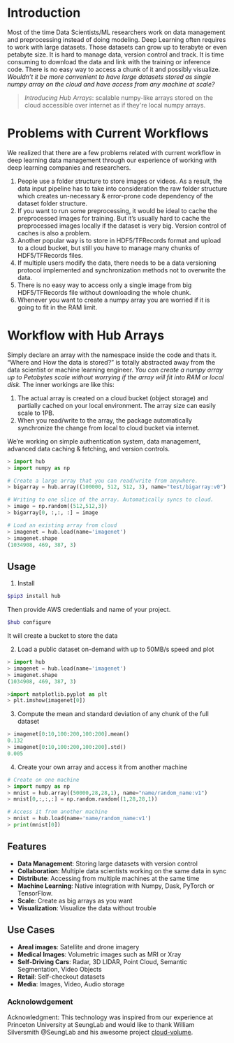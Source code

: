 # Introduction
Most of the time Data Scientists/ML researchers work on data management and preprocessing instead of doing modeling. Deep Learning often requires to work with large datasets. Those datasets can grow up to terabyte or even petabyte size. It is hard to manage data, version control and track. It is time consuming to download the data and link with the training or inference code. There is no easy way to access a chunk of it and possibly visualize. *Wouldn’t it be more convenient to have large datasets stored as single numpy array on the cloud and have access from any machine at scale?*

> *Introducing Hub Arrays*: scalable numpy-like arrays stored on the cloud accessible over internet as if they're local numpy arrays.

# Problems with Current Workflows
We realized that there are a few problems related with current workflow in deep learning data management through our experience of working with deep learning companies and researchers.
1. People use a folder structure to store images or videos. As a result, the data input pipeline has to take into consideration the raw folder structure which creates un-necessary & error-prone code dependency of the dataset folder structure.
2. If you want to run some preprocessing, it would be ideal to cache the preprocessed images for training. But it’s usually hard to cache the preprocessed images locally if the dataset is very big. Version control of caches is also a problem.
3. Another popular way is to store in HDF5/TFRecords format and upload to a cloud bucket, but still you have to manage many chunks of HDF5/TFRecords files.
4. If multiple users modify the data, there needs to be a data versioning protocol implemented and synchronization methods not to overwrite the data.
5. There is no easy way to access only a single image from big HDF5/TFRecords file without downloading the whole chunk.
6. Whenever you want to create a numpy array you are worried if it is going to fit in the RAM limit.

# Workflow with Hub Arrays
Simply declare an array with the namespace inside the code and thats it. “Where and How the data is stored?” is totally abstracted away from the data scientist or machine learning engineer. *You can create a numpy array up to Petabytes scale without worrying if the array will fit into RAM or local disk.* The inner workings are like this:
1. The actual array is created on a cloud bucket (object storage) and partially cached on your local environment. The array size can easily scale to 1PB.
2. When you read/write to the array, the package automatically synchronize the change from local to cloud bucket via internet.

We’re working on simple authentication system, data management, advanced data caching & fetching, and version controls.

```python
> import hub
> import numpy as np

# Create a large array that you can read/write from anywhere.
> bigarray = hub.array((100000, 512, 512, 3), name="test/bigarray:v0")

# Writing to one slice of the array. Automatically syncs to cloud.
> image = np.random((512,512,3))
> bigarray[0, :,:, :] = image

# Load an existing array from cloud
> imagenet = hub.load(name='imagenet')
> imagenet.shape
(1034908, 469, 387, 3)
```

## Usage
1. Install 
```sh
$pip3 install hub
```

Then provide AWS credentials and name of your project.
```sh
$hub configure
```
It will create a bucket to store the data 

2. Load a public dataset on-demand with up to 50MB/s speed and plot
```python
> import hub
> imagenet = hub.load(name='imagenet')
> imagenet.shape
(1034908, 469, 387, 3)

>import matplotlib.pyplot as plt
> plt.imshow(imagenet[0])
```

3. Compute the mean and standard deviation of any chunk of the full dataset
```python
> imagenet[0:10,100:200,100:200].mean()
0.132
> imagenet[0:10,100:200,100:200].std()
0.005
```

4. Create your own array and access it from another machine
```python
# Create on one machine
> import numpy as np
> mnist = hub.array((50000,28,28,1), name="name/random_name:v1")
> mnist[0,:,:,:] = np.random.random((1,28,28,1))

# Access it from another machine
> mnist = hub.load(name='name/random_name:v1')
> print(mnist[0])
```


## Features
* **Data Management**: Storing large datasets with version control
* **Collaboration**: Multiple data scientists working on the same data in sync
* **Distribute**: Accessing from multiple machines at the same time
* **Machine Learning**: Native integration with Numpy, Dask, PyTorch or TensorFlow.
* **Scale**: Create as big arrays as you want
* **Visualization**: Visualize the data without trouble

## Use Cases
* **Areal images**: Satellite and drone imagery
* **Medical Images**: Volumetric images such as MRI or Xray
* **Self-Driving Cars**: Radar, 3D LIDAR, Point Cloud, Semantic Segmentation, Video Objects
* **Retail**: Self-checkout datasets
* **Media**: Images, Video, Audio storage

### Acknolowdgement
Acknowledgment: This technology was inspired from our experience at Princeton University at SeungLab and would like to thank William Silversmith @SeungLab and his awesome project [cloud-volume](https://github.com/seung-lab/cloud-volume).
